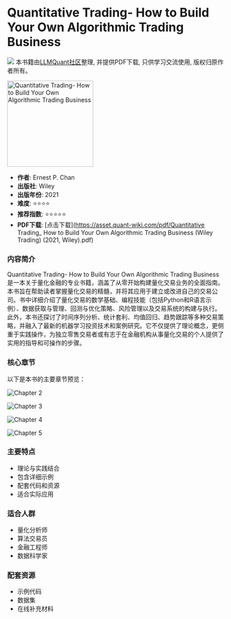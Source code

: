 # Quantitative Trading- How to Build Your Own Algorithmic Trading Business

![](https://fastly.jsdelivr.net/gh/bucketio/img3@main/2024/09/04/1725464231869-e0b2f727-2a0f-4270-bf6c-31ddc350426a.gif)
本书籍由[LLMQuant社区](https://llmquant.com/)整理, 并提供PDF下载, 只供学习交流使用, 版权归原作者所有。

<img src="1.png" alt="Quantitative Trading- How to Build Your Own Algorithmic Trading Business" width="200"/>

- **作者**: Ernest P. Chan
- **出版社**: Wiley
- **出版年份**: 2021
- **难度**: ⭐⭐⭐⭐
- **推荐指数**: ⭐⭐⭐⭐⭐
- **PDF下载**: [点击下载](https://asset.quant-wiki.com/pdf/Quantitative Trading_ How to Build Your Own Algorithmic Trading Business (Wiley Trading) (2021, Wiley).pdf)

### 内容简介

Quantitative Trading- How to Build Your Own Algorithmic Trading Business 是一本关于量化金融的专业书籍，涵盖了从零开始构建量化交易业务的全面指南。本书旨在帮助读者掌握量化交易的精髓，并将其应用于建立或改进自己的交易公司。书中详细介绍了量化交易的数学基础、编程技能（包括Python和R语言示例）、数据获取与管理、回测与优化策略、风险管理以及交易系统的构建与执行。此外，本书还探讨了时间序列分析、统计套利、均值回归、趋势跟踪等多种交易策略，并融入了最新的机器学习投资技术和案例研究。它不仅提供了理论概念，更侧重于实践操作，为独立零售交易者或有志于在金融机构从事量化交易的个人提供了实用的指导和可操作的步骤。

### 核心章节

以下是本书的主要章节预览：

![Chapter 2](2.png)

![Chapter 3](3.png)

![Chapter 4](4.png)

![Chapter 5](5.png)

### 主要特点

- 理论与实践结合
- 包含详细示例
- 配套代码和资源
- 适合实际应用

### 适合人群

- 量化分析师
- 算法交易员
- 金融工程师
- 数据科学家

### 配套资源

- 示例代码
- 数据集
- 在线补充材料